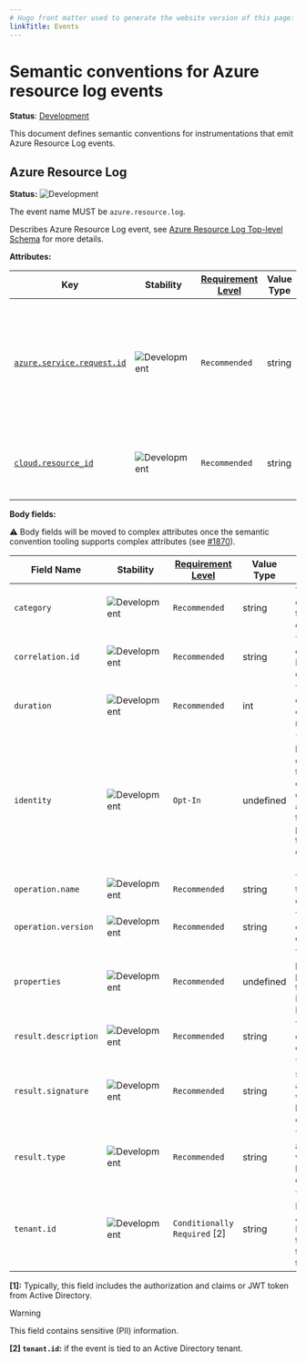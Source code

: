 ```yaml
---
# Hugo front matter used to generate the website version of this page:
linkTitle: Events
---
```


# Semantic conventions for Azure resource log events

**Status**: [Development][DocumentStatus]

This document defines semantic conventions for instrumentations that emit Azure
Resource Log events.

## Azure Resource Log

<!-- semconv event.azure.resource.log -->
<!-- NOTE: THIS TEXT IS AUTOGENERATED. DO NOT EDIT BY HAND. -->
<!-- see templates/registry/markdown/snippet.md.j2 -->
<!-- prettier-ignore-start -->
<!-- markdownlint-capture -->
<!-- markdownlint-disable -->

**Status:** ![Development](https://img.shields.io/badge/-development-blue)

The event name MUST be `azure.resource.log`.

Describes Azure Resource Log event, see [Azure Resource Log Top-level Schema](https://learn.microsoft.com/azure/azure-monitor/essentials/resource-logs-schema#top-level-common-schema) for more details.

**Attributes:**

| Key | Stability | [Requirement Level](https://opentelemetry.io/docs/specs/semconv/general/attribute-requirement-level/) | Value Type | Description | Example Values |
|---|---|---|---|---|---|
| [`azure.service.request.id`](/docs/registry/attributes/azure.md) | ![Development](https://img.shields.io/badge/-development-blue) | `Recommended` | string | The unique identifier of the service request. It's generated by the Azure service and returned with the response. | `00000000-0000-0000-0000-000000000000` |
| [`cloud.resource_id`](/docs/registry/attributes/cloud.md) | ![Development](https://img.shields.io/badge/-development-blue) | `Recommended` | string | The [Fully Qualified Azure Resource ID](https://learn.microsoft.com/rest/api/resources/resources/get-by-id) the log is emitted for. | `arn:aws:lambda:REGION:ACCOUNT_ID:function:my-function`; `//run.googleapis.com/projects/PROJECT_ID/locations/LOCATION_ID/services/SERVICE_ID`; `/subscriptions/<SUBSCRIPTION_GUID>/resourceGroups/<RG>/providers/Microsoft.Web/sites/<FUNCAPP>/functions/<FUNC>` |

**Body fields:**

:warning: Body fields will be moved to complex attributes once the
semantic convention tooling supports complex attributes
(see [#1870](https://github.com/open-telemetry/semantic-conventions/issues/1870)).

| Field Name | Stability | [Requirement Level](https://opentelemetry.io/docs/specs/semconv/general/attribute-requirement-level/) | Value Type | Description | Example Values |
|---|---|---|---|---|---|
| `category` | ![Development](https://img.shields.io/badge/-development-blue) | `Recommended` | string | The Azure category of the log entry. | `AuditEvent`; `GatewayLogs`; `ApplicationGatewayAccessLog` |
| `correlation.id` | ![Development](https://img.shields.io/badge/-development-blue) | `Recommended` | string | The correlation ID of the log entry. | `607964b6-41a5-4e24-a5db-db7aab3b9b34` |
| `duration` | ![Development](https://img.shields.io/badge/-development-blue) | `Recommended` | int | The duration of the operations in milliseconds. | `1000` |
| `identity` | ![Development](https://img.shields.io/badge/-development-blue) | `Opt-In` | undefined | "A JSON blob that describes the identity of the user or application that performed the operation." [1] |  |
| `operation.name` | ![Development](https://img.shields.io/badge/-development-blue) | `Recommended` | string | The name of the operation. | `SecretGet`; `Microsoft.ApiManagement/GatewayLogs`; `ApplicationGatewayAccess` |
| `operation.version` | ![Development](https://img.shields.io/badge/-development-blue) | `Recommended` | string | The version of the operation. | `1.0` |
| `properties` | ![Development](https://img.shields.io/badge/-development-blue) | `Recommended` | undefined | The properties provided in the Azure Resource Log. |  |
| `result.description` | ![Development](https://img.shields.io/badge/-development-blue) | `Recommended` | string | The description of the result. | `The operation was successful`; `The operation failed` |
| `result.signature` | ![Development](https://img.shields.io/badge/-development-blue) | `Recommended` | string | The substatus of associated with the logged event. | `OK` |
| `result.type` | ![Development](https://img.shields.io/badge/-development-blue) | `Recommended` | string | The status associated with the logged event. | `Succeeded`; `Failed`; `Started` |
| `tenant.id` | ![Development](https://img.shields.io/badge/-development-blue) | `Conditionally Required` [2] | string | The tenant ID of the Active Directory tenant that this event is tied to. | `00000000-0000-0000-0000-000000000000` |

**[1]:** Typically, this field includes the authorization and claims or JWT token from Active Directory.

> [!Warning]
> This field contains sensitive (PII) information.

**[2] `tenant.id`:** if the event is tied to an Active Directory tenant.

<!-- markdownlint-restore -->
<!-- prettier-ignore-end -->
<!-- END AUTOGENERATED TEXT -->
<!-- endsemconv -->

[DocumentStatus]: https://opentelemetry.io/docs/specs/otel/document-status

